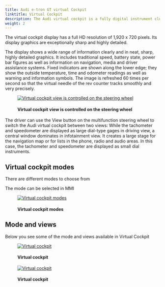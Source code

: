 ```yaml
---
title: Audi e-tron GT virtual Cockpit
linktitle: Virtual Cockpit
description: The Audi virtual cockpit is a fully digital instrument cluster with a 12.3-inch TFT screen.
weight: 2
---
```

<!-- markdownlint-disable MD033 -->
 The virtual cockpit display has a full HD resolution of 1,920 x 720 pixels. Its display graphics are exceptionally sharp and highly detailed.

The display shows a wide range of information clearly and in neat, sharp, highly detailed graphics. It includes traditional speed, battery state, power bar figures as well as information on navigation, media and driver assistance systems. Fixed indicators are shown along the lower edge; they show the outside temperature, time and odometer readings as well as warning and information symbols. The image is refreshed 60 times per second so that the virtual needle of the rev counter tracks smoothly and very precisely.

<figure>
    <a href="https://media.electrichasgoneaudi.net/multimedia/models/e-tron-gt/technology/uiandoperations/virtualcockpit/viewcontrol.jpg">
        <img src="https://media.electrichasgoneaudi.net/multimedia/models/e-tron-gt/technology/uiandoperations/virtualcockpit/viewcontrols.jpg"
        class="img-fluid" alt="Virtual cockpit view is controlled on the steering wheel" title="Virtual cockpit view is controlled on the steering wheel">
    </a>
    <figcaption><h4>Virtual cockpit view is controlled on the steering wheel</h4></figcaption>
</figure>

The driver can use the View button on the multifunction steering wheel to switch the Audi virtual cockpit between two views: While the tachometer and speedometer are displayed as large dial-type gages in driving view, a central window dominates in infotainment view. It creates a large stage for the navigation map or for lists in the phone, radio and audio areas. In this case, the tachometer and speedometer are displayed as small dial instruments.

## Virtual cockpit modes

There are different modes to choose from

The mode can be selected in MMI

<figure>
    <a href="https://media.electrichasgoneaudi.net/multimedia/models/e-tron-gt/technology/uiandoperations/virtualcockpit/virtualcockpit_settings.jpg">
        <img src="https://media.electrichasgoneaudi.net/multimedia/models/e-tron-gt/technology/uiandoperations/virtualcockpit/virtualcockpit_settingss.jpg"
        class="img-fluid" alt="Virtual cockpit modes" title="Virtual cockpit modes">
    </a>
    <figcaption><h4>Virtual cockpit modes</h4></figcaption>
</figure>

## Mode and views

Below you see some of the mode and views available in Virtual Cockpit

<figure>
    <a href="https://media.electrichasgoneaudi.net/multimedia/models/e-tron-gt/technology/uiandoperations/virtualcockpit/virtualcockpit_1.jpg">
        <img src="https://media.electrichasgoneaudi.net/multimedia/models/e-tron-gt/technology/uiandoperations/virtualcockpit/virtualcockpit_1s.jpg"
        class="img-fluid" alt="Virtual cockpit" title="Virtual cockpit">
    </a>
    <figcaption><h4>Virtual cockpit</h4></figcaption>
</figure>

<figure>
    <a href="https://media.electrichasgoneaudi.net/multimedia/models/e-tron-gt/technology/uiandoperations/virtualcockpit/virtualcockpit_2.jpg">
        <img src="https://media.electrichasgoneaudi.net/multimedia/models/e-tron-gt/technology/uiandoperations/virtualcockpit/virtualcockpit_2s.jpg"
        class="img-fluid" alt="Virtual cockpit" title="Virtual cockpit">
    </a>
    <figcaption><h4>Virtual cockpit</h4></figcaption>
</figure>

